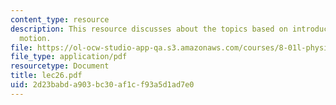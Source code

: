 ```yaml
---
content_type: resource
description: This resource discusses about the topics based on introduction to angular
  motion.
file: https://ol-ocw-studio-app-qa.s3.amazonaws.com/courses/8-01l-physics-i-classical-mechanics-fall-2005/2d23babda903bc30af1cf93a5d1ad7e0_lec26.pdf
file_type: application/pdf
resourcetype: Document
title: lec26.pdf
uid: 2d23babd-a903-bc30-af1c-f93a5d1ad7e0
---
```

